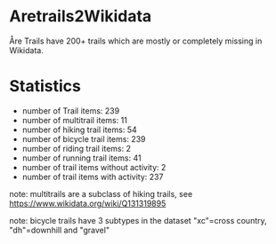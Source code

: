 # Aretrails2Wikidata
Åre Trails have 200+ trails which are mostly or completely missing in Wikidata.

# Statistics
* number of Trail items: 239
* number of multitrail items: 11 
* number of hiking trail items: 54
* number of bicycle trail items: 239
* number of riding trail items: 2
* number of running trail items: 41
* number of trail items without activity: 2
* number of trail items with activity: 237

note: multitrails are a subclass of hiking trails, see https://www.wikidata.org/wiki/Q131319895

note: bicycle trails have 3 subtypes in the dataset "xc"=cross country, "dh"=downhill and "gravel" 
